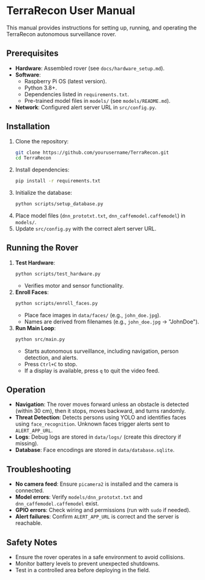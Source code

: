 # TerraRecon User Manual

This manual provides instructions for setting up, running, and operating the TerraRecon autonomous surveillance rover.

## Prerequisites
- **Hardware**: Assembled rover (see `docs/hardware_setup.md`).
- **Software**:
  - Raspberry Pi OS (latest version).
  - Python 3.8+.
  - Dependencies listed in `requirements.txt`.
  - Pre-trained model files in `models/` (see `models/README.md`).
- **Network**: Configured alert server URL in `src/config.py`.

## Installation
1. Clone the repository:
   ```bash
   git clone https://github.com/yourusername/TerraRecon.git
   cd TerraRecon
   ```
2. Install dependencies:
   ```bash
   pip install -r requirements.txt
   ```
3. Initialize the database:
   ```bash
   python scripts/setup_database.py
   ```
4. Place model files (`dnn_prototxt.txt`, `dnn_caffemodel.caffemodel`) in `models/`.
5. Update `src/config.py` with the correct alert server URL.

## Running the Rover
1. **Test Hardware**:
   ```bash
   python scripts/test_hardware.py
   ```
   - Verifies motor and sensor functionality.
2. **Enroll Faces**:
   ```bash
   python scripts/enroll_faces.py
   ```
   - Place face images in `data/faces/` (e.g., `john_doe.jpg`).
   - Names are derived from filenames (e.g., `john_doe.jpg` → "JohnDoe").
3. **Run Main Loop**:
   ```bash
   python src/main.py
   ```
   - Starts autonomous surveillance, including navigation, person detection, and alerts.
   - Press `Ctrl+C` to stop.
   - If a display is available, press `q` to quit the video feed.

## Operation
- **Navigation**: The rover moves forward unless an obstacle is detected (within 30 cm), then it stops, moves backward, and turns randomly.
- **Threat Detection**: Detects persons using YOLO and identifies faces using `face_recognition`. Unknown faces trigger alerts sent to `ALERT_APP_URL`.
- **Logs**: Debug logs are stored in `data/logs/` (create this directory if missing).
- **Database**: Face encodings are stored in `data/database.sqlite`.

## Troubleshooting
- **No camera feed**: Ensure `picamera2` is installed and the camera is connected.
- **Model errors**: Verify `models/dnn_prototxt.txt` and `dnn_caffemodel.caffemodel` exist.
- **GPIO errors**: Check wiring and permissions (run with `sudo` if needed).
- **Alert failures**: Confirm `ALERT_APP_URL` is correct and the server is reachable.

## Safety Notes
- Ensure the rover operates in a safe environment to avoid collisions.
- Monitor battery levels to prevent unexpected shutdowns.
- Test in a controlled area before deploying in the field.